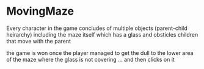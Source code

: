# MovingMaze

Every character in the game concludes of multiple objects (parent-child heirarchy)
including the maze itself which has a glass and obsticles children that move with the parent

the game is won once the player managed to get the dull to the lower area of the maze
where the glass is not covering ... and then clicks on it
